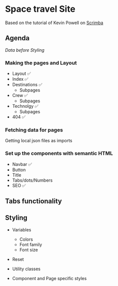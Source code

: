 # Space travel Site

Based on the tutorial of Kevin Powell on [Scrimba](https://scrimba.com/learn/spacetravel)

## Agenda

_Data before Styling_

### Making the pages and Layout

- Layout ✅
- Index ✅
- Destinations ✅
  - Subpages
- Crew ✅
  - Subpages
- Technolgy ✅
  - Subpages
- 404 ✅

### Fetching data for pages

Getting local json files as imports

### Set up the components with semantic HTML

- Navbar ✅
- Button
- Title
- Tabs/dots/Numbers
- SEO ✅

## Tabs functionality

## Styling

- Variables

  - Colors
  - Font family
  - Font size

- Reset
- Utility classes
- Component and Page specific styles
